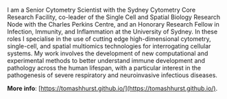 I am a Senior Cytometry Scientist with the Sydney Cytometry Core Research Facility, co-leader of the Single Cell and Spatial Biology Research Node with the Charles Perkins Centre, and an Honorary Research Fellow in Infection, Immunity, and Inflammation at the University of Sydney. In these roles I specialise in the use of cutting edge high-dimensional cytometry, single-cell, and spatial multiomics technologies for interrogating cellular systems. My work involves the development of new computational and experimental methods to better understand immune development and pathology across the human lifespan, with a particular interest in the pathogenesis of severe respiratory and neuroinvasive infectious diseases.

**More info**: [https://tomashhurst.github.io/](https://tomashhurst.github.io/).
